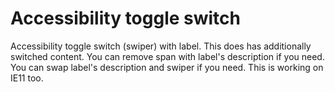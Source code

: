 # Accessibility toggle switch
Accessibility toggle switch (swiper) with label.
This does has additionally switched content.
You can remove span with label's description if you need.
You can swap label's description and swiper if you need.
This is working on IE11 too.
